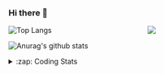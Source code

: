 ### Hi there 👋

<!--
**tao8687/tao8687** is a ✨ _special_ ✨ repository because its `README.md` (this file) appears on your GitHub profile.

Here are some ideas to get you started:

- 🔭 I’m currently working on ...
- 🌱 I’m currently learning ...
- 👯 I’m looking to collaborate on ...
- 🤔 I’m looking for help with ...
- 💬 Ask me about ...
- 📫 How to reach me: ...
- 😄 Pronouns: ...
- ⚡ Fun fact: ...
-->

<img align='right' src="https://media.giphy.com/media/M9gbBd9nbDrOTu1Mqx/giphy.gif" width="230">

![Top Langs](https://github-readme-stats.vercel.app/api/top-langs/?username=tao8687&layout=compact&title_color=23238E&text_color=A67D3D)

![Anurag's github stats](https://github-readme-stats.vercel.app/api?username=tao8687&show_icons=true&&text_color=A67D3D&title_color=23238E&show_icons=false&count_private=true&hide=stars)

<details>
  <summary>:zap: Coding Stats</summary>
  <b>
<!--START_SECTION:waka-->
![Profile Views](http://img.shields.io/badge/Profile%20Views-3-blue)

**🐱 My Github Data** 

> 🏆 24 Contributions in the Year 2021
 > 
> 📦 620.8 kB Used in Github's Storage 
 > 
> 🚫 Not Opted to Hire
 > 
> 📜 38 Public Repositories 
 > 
> 🔑 19 Private Repositories  
 > 
**I'm an Early 🐤** 

```text
🌞 Morning    81 commits     ████████░░░░░░░░░░░░░░░░░   33.47% 
🌆 Daytime    73 commits     ███████░░░░░░░░░░░░░░░░░░   30.17% 
🌃 Evening    77 commits     ████████░░░░░░░░░░░░░░░░░   31.82% 
🌙 Night      11 commits     █░░░░░░░░░░░░░░░░░░░░░░░░   4.55%

```
📅 **I'm Most Productive on Wednesday** 

```text
Monday       32 commits     ███░░░░░░░░░░░░░░░░░░░░░░   13.22% 
Tuesday      21 commits     ██░░░░░░░░░░░░░░░░░░░░░░░   8.68% 
Wednesday    68 commits     ███████░░░░░░░░░░░░░░░░░░   28.1% 
Thursday     29 commits     ███░░░░░░░░░░░░░░░░░░░░░░   11.98% 
Friday       46 commits     ████░░░░░░░░░░░░░░░░░░░░░   19.01% 
Saturday     25 commits     ██░░░░░░░░░░░░░░░░░░░░░░░   10.33% 
Sunday       21 commits     ██░░░░░░░░░░░░░░░░░░░░░░░   8.68%

```


📊 **This Week I Spent My Time On** 

```text
⌚︎ Time Zone: Asia/Shanghai

💬 Programming Languages: 
C                        7 hrs 11 mins       █████████████░░░░░░░░░░░░   55.25% 
Other                    1 hr 57 mins        ███░░░░░░░░░░░░░░░░░░░░░░   15.08% 
C++                      1 hr 49 mins        ███░░░░░░░░░░░░░░░░░░░░░░   13.98% 
Lua                      1 hr 1 min          ██░░░░░░░░░░░░░░░░░░░░░░░   7.93% 
Makefile                 36 mins             █░░░░░░░░░░░░░░░░░░░░░░░░   4.63%

🔥 Editors: 
VS Code                  13 hrs 1 min        █████████████████████████   100.0%

🐱‍💻 Projects: 
darknet                  9 hrs 27 mins       ██████████████████░░░░░░░   72.65% 
racebot                  2 hrs 29 mins       ████░░░░░░░░░░░░░░░░░░░░░   19.16% 
cartographer_ros         36 mins             █░░░░░░░░░░░░░░░░░░░░░░░░   4.69% 
eye_closure              17 mins             ░░░░░░░░░░░░░░░░░░░░░░░░░   2.2% 
Track_line_detection     6 mins              ░░░░░░░░░░░░░░░░░░░░░░░░░   0.88%

💻 Operating System: 
Linux                    13 hrs 1 min        █████████████████████████   100.0%

```

**I Mostly Code in C++** 

```text
C++                      9 repos             ██████████░░░░░░░░░░░░░░░   40.91% 
C                        6 repos             ██████░░░░░░░░░░░░░░░░░░░   27.27% 
Python                   3 repos             ███░░░░░░░░░░░░░░░░░░░░░░   13.64% 
Shell                    2 repos             ██░░░░░░░░░░░░░░░░░░░░░░░   9.09% 
Makefile                 1 repo              █░░░░░░░░░░░░░░░░░░░░░░░░   4.55%

```


**Timeline**

![Chart not found](https://raw.githubusercontent.com/tao8687/tao8687/master/charts/bar_graph.png) 


<!--END_SECTION:waka-->
</details>
